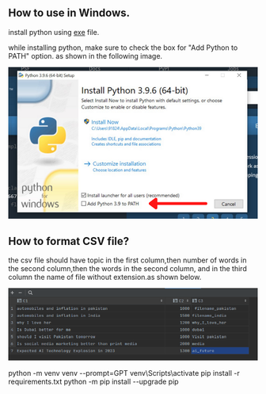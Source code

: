 ## How to use in Windows.

install python using [exe](https://www.python.org/ftp/python/3.11.1/python-3.11.1-amd64.exe) file.

while installing python, make sure to check the box for "Add Python to PATH" option.
as shown in the following image.

![Python in Path](./images/add_python_in_path.png?raw=true "Python in Path")

## How to format CSV file?
the csv file should have topic in the first column,then number of words in the second column,then the words in the second column, and in the third column the name of file without extension.as shown below.

![plot](./images/csv_file.png?raw=true "csv file")


python -m venv venv --prompt=GPT
venv\Scripts\activate
pip install -r requirements.txt
python -m pip install --upgrade pip
